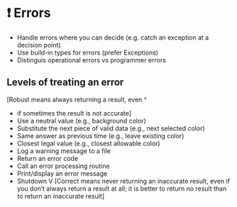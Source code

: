 # ❗ Errors

* Handle errors where you can decide (e.g. catch an exception at a decision point)
* Use build-in types for errors (prefer Exceptions)
* Distinguis operational errors vs programmer errors

## Levels of treating an error

\[Robust means always returning a result, even ^

* if sometimes the result is not accurate]
* Use a neutral value (e.g., background color)
* Substitute the next piece of valid data (e.g., next selected color)
* Same answer as previous time (e.g., leave existing color)
* Closest legal value (e.g., closest allowable color)
* Log a warning message to a file
* Return an error code
* Call an error processing routine
* Print/display an error message
* Shutdown V \[Correct means never returning an inaccurate result, even if you don’t always return a result at all; it is better to return no result than to return an inaccurate result]
